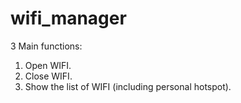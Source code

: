 # wifi_manager

3 Main functions:

1. Open WIFI.
2. Close WIFI.
3. Show the list of WIFI (including personal hotspot).


